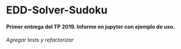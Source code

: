 # EDD-Solver-Sudoku
#### Primer entrega del TP 2019. Informe en jupyter con ejemplo de uso.


###### Agregar tests y refactorizar
